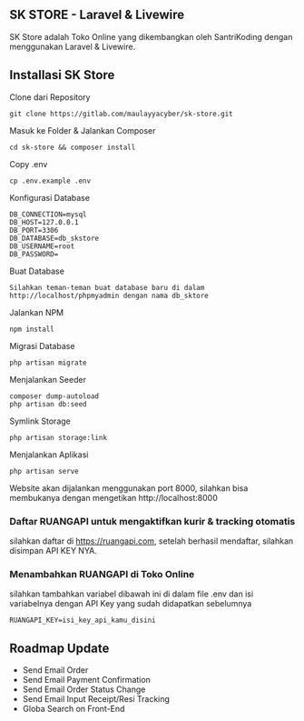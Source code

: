 ## SK STORE - Laravel & Livewire

SK Store adalah Toko Online yang dikembangkan oleh SantriKoding dengan menggunakan Laravel & Livewire.

## Installasi SK Store

Clone dari Repository

    git clone https://gitlab.com/maulayyacyber/sk-store.git

Masuk ke Folder & Jalankan Composer

    cd sk-store && composer install

Copy .env 

    cp .env.example .env

Konfigurasi Database

    DB_CONNECTION=mysql
    DB_HOST=127.0.0.1
    DB_PORT=3306
    DB_DATABASE=db_skstore
    DB_USERNAME=root
    DB_PASSWORD=

Buat Database

    Silahkan teman-teman buat database baru di dalam http://localhost/phpmyadmin dengan nama db_sktore

Jalankan NPM

    npm install

Migrasi Database

    php artisan migrate

Menjalankan Seeder

    composer dump-autoload
    php artisan db:seed

Symlink Storage

    php artisan storage:link

Menjalankan Aplikasi

    php artisan serve

Website akan dijalankan menggunakan port 8000, silahkan bisa membukanya dengan mengetikan http://localhost:8000

### Daftar RUANGAPI untuk mengaktifkan kurir & tracking otomatis

silahkan daftar di https://ruangapi.com, setelah berhasil mendaftar, silahkan disimpan API KEY NYA.

### Menambahkan RUANGAPI di Toko Online

silahkan tambahkan variabel dibawah ini di dalam file .env dan isi variabelnya dengan API Key yang sudah didapatkan sebelumnya

    RUANGAPI_KEY=isi_key_api_kamu_disini
     


## Roadmap Update

- Send Email Order
- Send Email Payment Confirmation
- Send Email Order Status Change
- Send Email Input Receipt/Resi Tracking
- Globa Search on Front-End 